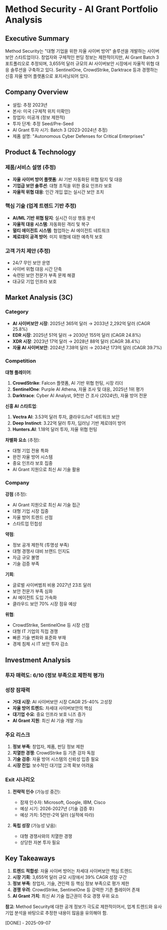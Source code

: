 # Method Security - AI Grant Portfolio Analysis

## Executive Summary
Method Security는 "대형 기업을 위한 자율 사이버 방어" 솔루션을 개발하는 사이버보안 스타트업이다. 창업자와 구체적인 펀딩 정보는 제한적이지만, AI Grant Batch 3 포트폴리오로 추정되며, 3,655억 달러 규모의 AI 사이버보안 시장에서 자율적 위협 대응 솔루션을 구축하고 있다. SentinelOne, CrowdStrike, Darktrace 등과 경쟁하는 신흥 자율 방어 플랫폼으로 포지셔닝되어 있다.

## Company Overview
- 설립: 추정 2023년
- 본사: 미국 (구체적 위치 미확인)
- 창업자: 미공개 (정보 제한적)
- 투자 단계: 추정 Seed/Pre-Seed
- AI Grant 투자 시기: Batch 3 (2023-2024년 추정)
- 제품 설명: "Autonomous Cyber Defenses for Critical Enterprises"

## Product & Technology
### 제품/서비스 설명 (추정)
- **자율 사이버 방어 플랫폼**: AI 기반 자동화된 위협 탐지 및 대응
- **기업급 보안 솔루션**: 대형 조직을 위한 중요 인프라 보호
- **자율적 위협 대응**: 인간 개입 없는 실시간 보안 조치

### 핵심 기술 (업계 트렌드 기반 추정)
- **AI/ML 기반 위협 탐지**: 실시간 이상 행동 분석
- **자율적 대응 시스템**: 자동화된 격리 및 복구
- **멀티 에이전트 시스템**: 협업하는 AI 에이전트 네트워크
- **제로데이 공격 방어**: 미지 위협에 대한 예측적 보호

### 고객 가치 제안 (추정)
- 24/7 무인 보안 운영
- 사이버 위협 대응 시간 단축
- 숙련된 보안 전문가 부족 문제 해결
- 대규모 기업 인프라 보호

## Market Analysis (3C)
### Category
- **AI 사이버보안 시장**: 2025년 365억 달러 → 2033년 2,292억 달러 (CAGR 25.8%)
- **EDR 시장**: 2025년 51억 달러 → 2030년 155억 달러 (CAGR 24.8%)
- **XDR 시장**: 2023년 17억 달러 → 2028년 88억 달러 (CAGR 38.4%)
- **자율 AI 사이버보안**: 2024년 7.38억 달러 → 2034년 173억 달러 (CAGR 39.7%)

### Competition
**대형 플레이어**:
1. **CrowdStrike**: Falcon 플랫폼, AI 기반 위협 헌팅, 시장 리더
2. **SentinelOne**: Purple AI Athena, 자율 조사 및 대응, 2025년 1위 평가
3. **Darktrace**: Cyber AI Analyst, 9천만 건 조사 (2024년), 자율 방어 전문

**신흥 AI 스타트업**:
1. **Vectra AI**: 3.53억 달러 투자, 클라우드/IoT 네트워크 보안
2. **Deep Instinct**: 3.22억 달러 투자, 딥러닝 기반 제로데이 방어
3. **Hunters.AI**: 1.18억 달러 투자, 자율 위협 헌팅

**차별화 요소** (추정):
- 대형 기업 전용 특화
- 완전 자율 방어 시스템
- 중요 인프라 보호 집중
- AI Grant 지원으로 최신 AI 기술 활용

### Company
**강점** (추정):
- AI Grant 지원으로 최신 AI 기술 접근
- 대형 기업 시장 집중
- 자율 방어 트렌드 선점
- 스타트업 민첩성

**약점**:
- 정보 공개 제한적 (투명성 부족)
- 대형 경쟁사 대비 브랜드 인지도
- 자금 규모 불명
- 기술 검증 부족

**기회**:
- 글로벌 사이버범죄 비용 2027년 23조 달러
- 보안 전문가 부족 심화
- AI 에이전트 도입 가속화
- 클라우드 보안 70% 시장 점유 예상

**위협**:
- CrowdStrike, SentinelOne 등 시장 선점
- 대형 IT 기업의 직접 경쟁
- 빠른 기술 변화와 표준화 부재
- 경제 침체 시 IT 보안 투자 감소

## Investment Analysis
### 투자 매력도: 6/10 (정보 부족으로 제한적 평가)

### 성장 잠재력
- **거대 시장**: AI 사이버보안 시장 CAGR 25-40% 고성장
- **자율 방어 트렌드**: 차세대 사이버보안의 핵심
- **대기업 수요**: 중요 인프라 보호 니즈 증가
- **AI Grant 지원**: 최신 AI 기술 개발 가능

### 주요 리스크
1. **정보 부족**: 창업자, 제품, 펀딩 정보 제한
2. **치열한 경쟁**: CrowdStrike 등 기존 강자 독점
3. **기술 검증**: 자율 방어 시스템의 신뢰성 입증 필요
4. **시장 진입**: 보수적인 대기업 고객 확보 어려움

### Exit 시나리오
1. **전략적 인수** (가능성 중간):
   - 잠재 인수자: Microsoft, Google, IBM, Cisco
   - 예상 시기: 2026-2027년 (기술 검증 후)
   - 예상 가치: 5천만-2억 달러 (실적에 따라)

2. **독립 성장** (가능성 낮음):
   - 대형 경쟁사와의 치열한 경쟁
   - 상당한 자본 투자 필요

## Key Takeaways
1. **트렌드 적합성**: 자율 사이버 방어는 차세대 사이버보안 핵심 트렌드
2. **시장 기회**: 3,655억 달러 규모 시장에서 39% CAGR 성장 구간
3. **정보 부족**: 창업자, 기술, 견인력 등 핵심 정보 부족으로 평가 제한
4. **경쟁 우려**: CrowdStrike, SentinelOne 등 강력한 기존 플레이어 존재
5. **AI Grant 가치**: 최신 AI 기술 접근권이 주요 경쟁 우위 요소

**참고**: Method Security에 대한 공개 정보가 극도로 제한적이어서, 업계 트렌드와 유사 기업 분석을 바탕으로 추정한 내용이 많음을 유의해야 함.

[DONE] - 2025-09-07